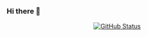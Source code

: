 ### Hi there 👋

<!--
**szmyty/szmyty** is a ✨ _special_ ✨ repository because its `README.md` (this file) appears on your GitHub profile.

Here are some ideas to get you started:

- 🔭 I’m currently working on ...
- 🌱 I’m currently learning ...
- 👯 I’m looking to collaborate on ...
- 🤔 I’m looking for help with ...
- 💬 Ask me about ...
- 📫 How to reach me: ...
- 😄 Pronouns: ...
- ⚡ Fun fact: ...
-->
<p align="center">
<a href="https://github.com/szmyty"><img alt="GitHub Status" src="https://github-readme-stats.vercel.app/api?username=szmyty&show_icons=true&include_all_commits=true&count_private=true"/></a>
</p>
